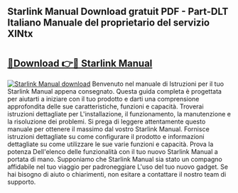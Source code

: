 ## Starlink Manual Download gratuit PDF - Part-DLT Italiano Manuale del proprietario del servizio XlNtx

# <h2><a href="http://dfe7gj.blite.top/?on=Starlink+Manual">🔗Download 👉🔴 Starlink Manual</a></h2>

[![Starlink Manual download](https://i.imgur.com/lujVjoI.png)](http://dfe7gj.blite.top/?on=Starlink+Manual)
Benvenuto nel manuale di Istruzioni per il tuo Starlink Manual appena consegnato. Questa guida completa è progettata per aiutarti a iniziare con il tuo prodotto e darti una comprensione approfondita delle sue caratteristiche, funzioni e capacità. Troverai istruzioni dettagliate per L'installazione, il funzionamento, la manutenzione e la risoluzione dei problemi. Si prega di leggere attentamente questo manuale per ottenere il massimo dal vostro Starlink Manual. Fornisce istruzioni dettagliate su come configurare il prodotto e informazioni dettagliate su come utilizzare le sue varie funzioni e capacità. Prova la potenza Dell'elenco delle funzionalità con il tuo nuovo Starlink Manual a portata di mano. Supponiamo che Starlink Manual sia stato un compagno affidabile nel tuo viaggio per padroneggiare L'uso del tuo nuovo gadget. Se hai bisogno di aiuto o chiarimenti, non esitare a contattare il nostro team di supporto.
